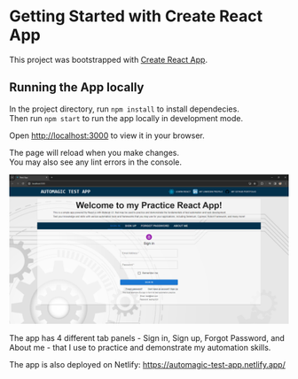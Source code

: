 # Getting Started with Create React App

This project was bootstrapped with [Create React App](https://github.com/facebook/create-react-app).

## Running the App locally

In the project directory, run `npm install` to install dependecies. \
Then run `npm start` to run the app locally in development mode.

Open [http://localhost:3000](http://localhost:3000) to view it in your browser.

The page will reload when you make changes.\
You may also see any lint errors in the console.

![alt text](image.png)

The app has 4 different tab panels - Sign in, Sign up, Forgot Password, and About me - that I use to practice and demonstrate my automation skills.

The app is also deployed on Netlify: https://automagic-test-app.netlify.app/
